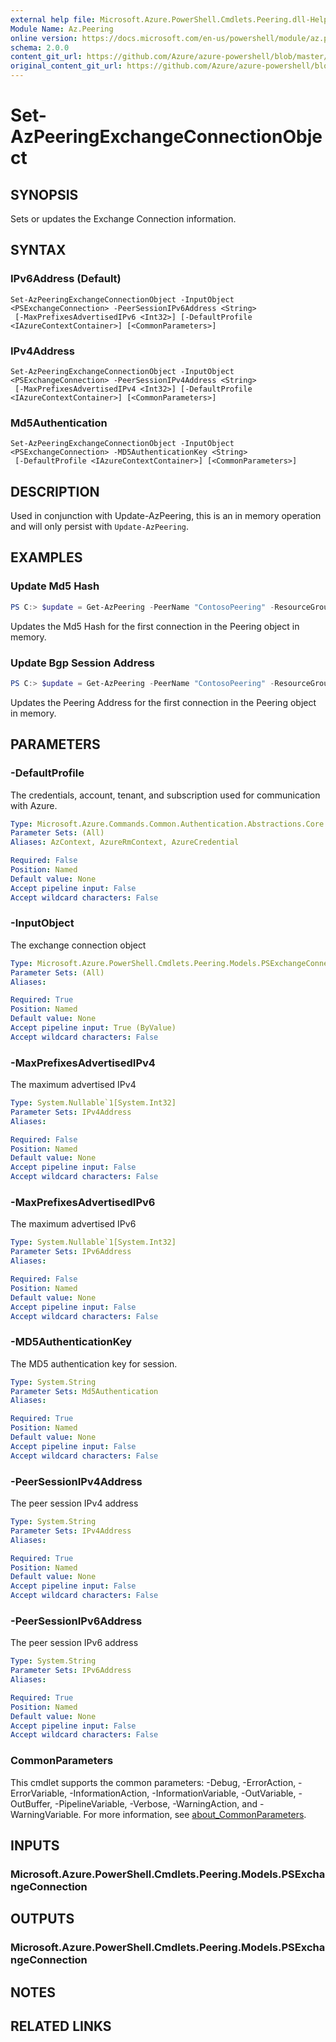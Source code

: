 ```yaml
---
external help file: Microsoft.Azure.PowerShell.Cmdlets.Peering.dll-Help.xml
Module Name: Az.Peering
online version: https://docs.microsoft.com/en-us/powershell/module/az.peering/set-azpeeringexchangeconnectionobject
schema: 2.0.0
content_git_url: https://github.com/Azure/azure-powershell/blob/master/src/Peering/Peering/help/Set-AzPeeringExchangeConnectionObject.md
original_content_git_url: https://github.com/Azure/azure-powershell/blob/master/src/Peering/Peering/help/Set-AzPeeringExchangeConnectionObject.md
---
```


# Set-AzPeeringExchangeConnectionObject

## SYNOPSIS
Sets or updates the Exchange Connection information. 

## SYNTAX

### IPv6Address (Default)
```
Set-AzPeeringExchangeConnectionObject -InputObject <PSExchangeConnection> -PeerSessionIPv6Address <String>
 [-MaxPrefixesAdvertisedIPv6 <Int32>] [-DefaultProfile <IAzureContextContainer>] [<CommonParameters>]
```

### IPv4Address
```
Set-AzPeeringExchangeConnectionObject -InputObject <PSExchangeConnection> -PeerSessionIPv4Address <String>
 [-MaxPrefixesAdvertisedIPv4 <Int32>] [-DefaultProfile <IAzureContextContainer>] [<CommonParameters>]
```

### Md5Authentication
```
Set-AzPeeringExchangeConnectionObject -InputObject <PSExchangeConnection> -MD5AuthenticationKey <String>
 [-DefaultProfile <IAzureContextContainer>] [<CommonParameters>]
```

## DESCRIPTION
Used in conjunction with Update-AzPeering, this is an in memory operation and will only persist with `Update-AzPeering`. 

## EXAMPLES

### Update Md5 Hash
```powershell
PS C:> $update = Get-AzPeering -PeerName "ContosoPeering" -ResourceGroupName rg1 | Set-AzPeeringExchangeConnectionObject -MD5AuthenticationKey $hash
```

Updates the Md5 Hash for the first connection in the Peering object in memory. 

### Update Bgp Session Address
```powershell
PS C:> $update = Get-AzPeering -PeerName "ContosoPeering" -ResourceGroupName rg1 | Set-AzPeeringExchangeConnectionObject -PeerSessionIPv4Address "192.168.0.1" -MaxPrefixesAdvertisedIPv4 20000
```

Updates the Peering Address for the first connection in the Peering object in memory. 

## PARAMETERS

### -DefaultProfile
The credentials, account, tenant, and subscription used for communication with Azure.

```yaml
Type: Microsoft.Azure.Commands.Common.Authentication.Abstractions.Core.IAzureContextContainer
Parameter Sets: (All)
Aliases: AzContext, AzureRmContext, AzureCredential

Required: False
Position: Named
Default value: None
Accept pipeline input: False
Accept wildcard characters: False
```

### -InputObject
The exchange connection object

```yaml
Type: Microsoft.Azure.PowerShell.Cmdlets.Peering.Models.PSExchangeConnection
Parameter Sets: (All)
Aliases:

Required: True
Position: Named
Default value: None
Accept pipeline input: True (ByValue)
Accept wildcard characters: False
```

### -MaxPrefixesAdvertisedIPv4
The maximum advertised IPv4

```yaml
Type: System.Nullable`1[System.Int32]
Parameter Sets: IPv4Address
Aliases:

Required: False
Position: Named
Default value: None
Accept pipeline input: False
Accept wildcard characters: False
```

### -MaxPrefixesAdvertisedIPv6
The maximum advertised IPv6

```yaml
Type: System.Nullable`1[System.Int32]
Parameter Sets: IPv6Address
Aliases:

Required: False
Position: Named
Default value: None
Accept pipeline input: False
Accept wildcard characters: False
```

### -MD5AuthenticationKey
The MD5 authentication key for session.

```yaml
Type: System.String
Parameter Sets: Md5Authentication
Aliases:

Required: True
Position: Named
Default value: None
Accept pipeline input: False
Accept wildcard characters: False
```

### -PeerSessionIPv4Address
The peer session IPv4 address

```yaml
Type: System.String
Parameter Sets: IPv4Address
Aliases:

Required: True
Position: Named
Default value: None
Accept pipeline input: False
Accept wildcard characters: False
```

### -PeerSessionIPv6Address
The peer session IPv6 address

```yaml
Type: System.String
Parameter Sets: IPv6Address
Aliases:

Required: True
Position: Named
Default value: None
Accept pipeline input: False
Accept wildcard characters: False
```

### CommonParameters
This cmdlet supports the common parameters: -Debug, -ErrorAction, -ErrorVariable, -InformationAction, -InformationVariable, -OutVariable, -OutBuffer, -PipelineVariable, -Verbose, -WarningAction, and -WarningVariable. For more information, see [about_CommonParameters](https://go.microsoft.com/fwlink/?LinkID=113216).

## INPUTS

### Microsoft.Azure.PowerShell.Cmdlets.Peering.Models.PSExchangeConnection

## OUTPUTS

### Microsoft.Azure.PowerShell.Cmdlets.Peering.Models.PSExchangeConnection

## NOTES

## RELATED LINKS
